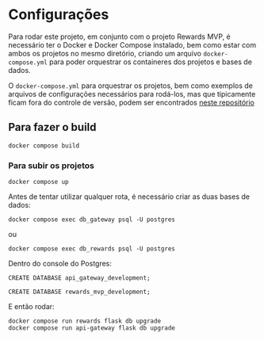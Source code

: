 # Configurações

Para rodar este projeto, em conjunto com o projeto Rewards MVP, é necessário ter o Docker e Docker Compose instalado, bem como estar com ambos os projetos no mesmo diretório, criando um arquivo `docker-compose.yml` para poder orquestrar os containeres dos projetos e bases de dados.

O `docker-compose.yml` para orquestrar os projetos, bem como exemplos de arquivos de configurações necessários para rodá-los, mas que tipicamente ficam fora do controle de versão, podem ser encontrados [neste repositório](https://github.com/danilogcastro/configuration_files)

## Para fazer o build

```
docker compose build
```

### Para subir os projetos

```
docker compose up
```

Antes de tentar utilizar qualquer rota, é necessário criar as duas bases de dados:

```
docker compose exec db_gateway psql -U postgres
```

ou

```
docker compose exec db_rewards psql -U postgres
```

Dentro do console do Postgres:

```
CREATE DATABASE api_gateway_development;
```

```
CREATE DATABASE rewards_mvp_development;
```

E então rodar:

```
docker compose run rewards flask db upgrade
docker compose run api-gateway flask db upgrade
```
